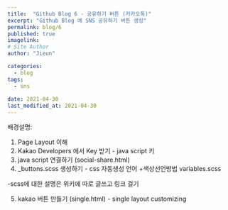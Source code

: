 ```yaml
---
title:  "Github Blog 6 - 공유하기 버튼 (카카오톡)"
excerpt: "Github Blog 에 SNS 공유하기 버튼 생성"
permalink: blog/6
published: true
imagelink: 
# Site Author
author: "Jieun"

categories:
  - blog
tags:
  - sns
 
date: 2021-04-30
last_modified_at: 2021-04-30
---
```


배경설명: 

1. Page Layout 이해 
2. Kakao Developers 에서 Key 받기 - java script 키  
3. java script 연결하기 (social-share.html)  
4. _buttons.scss 생성하기 - css 자동생성 언어
+색상선언방법 variables.scss  

-scss에 대한 설명은 위키에 따로 글쓰고 링크 걸기  

5. kakao 버튼 만들기 (single.html) - single layout customizing  